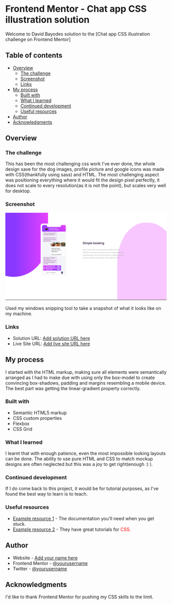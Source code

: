 # Frontend Mentor - Chat app CSS illustration solution

Welcome to David Bayodes solution to the [Chat app CSS illustration challenge on Frontend Mentor]

## Table of contents

- [Overview](#overview)
  - [The challenge](#the-challenge)
  - [Screenshot](#screenshot)
  - [Links](#links)
- [My process](#my-process)
  - [Built with](#built-with)
  - [What I learned](#what-i-learned)
  - [Continued development](#continued-development)
  - [Useful resources](#useful-resources)
- [Author](#author)
- [Acknowledgments](#acknowledgments)

<style>

    span.red {
        color: red;
    }

</style>

## Overview

### The challenge

This has been the most challenging css work I've ever done, the whole design save for the dog images, profile picture and google icons was made with CSS(thankfully using sass) and HTML.
The most challenging aspect was positioning everything where it would fit the design pixel perfectly, it does not scale to every resolution(as it is not the point), but scales very well for desktop. 

### Screenshot

![](./Screenshot/Screenshot.PNG)

Used my windows snipping tool to take a snapshot of what it looks like on my machine.

### Links

- Solution URL: [Add solution URL here](https://www.frontendmentor.io/challenges/chat-app-css-illustration-O5auMkFqY/hub)
- Live Site URL: [Add live site URL here](https://gleaming-cat-b06c2e.netlify.app)

## My process

I started with the HTML markup, making sure all elements were semantically arranged as I had to make due with using only the box-model to create convincing box-shadows, padding and margins resembling a mobile device.
The best part was getting the linear-gradient property correctly.

### Built with

- Semantic HTML5 markup
- CSS custom properties
- Flexbox
- CSS Grid

### What I learned

I learnt that with enough patience, even the most impossible looking layouts can be done. The ability to use pure HTML and CSS to match mockup designs are often neglected but this was a joy to get right(enough :) ).


### Continued development

If I do come back to this project, it would be for tutorial purposes, as I've found the best way to learn is to teach.

### Useful resources

- [Example resource 1](https://developer.mozilla.org/en-US/docs/Web/CSS) - The documentation you'll need when you get stuck.
- [Example resource 2](https://www.geeksforgeeks.org/css/) - They have great tutorials for <span  class="red">CSS.</span>

## Author

- Website - [Add your name here](https://davidbay.hashnode.dev)
- Frontend Mentor - [@yourusername](https://www.frontendmentor.io/profile/David4bay)
- Twitter - [@yourusername](https://www.twitter.com/Davidbay01)

## Acknowledgments

I'd like to thank Frontend Mentor for pushing my CSS skills to the limit.